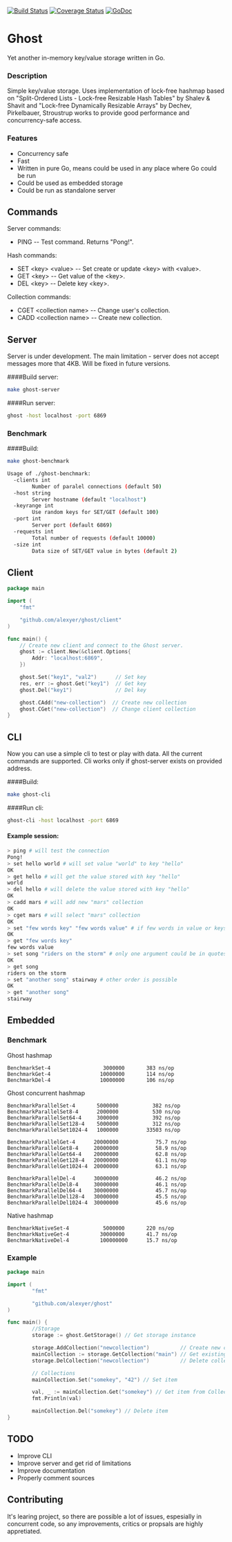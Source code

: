 [![Build Status](https://travis-ci.org/alexyer/ghost.svg?branch=master)](https://travis-ci.org/alexyer/ghost)
[![Coverage Status](https://coveralls.io/repos/alexyer/ghost/badge.svg?branch=master&service=github)](https://coveralls.io/github/alexyer/ghost?branch=master)
[![GoDoc](https://godoc.org/github.com/alexyer/ghost?status.svg)](https://godoc.org/github.com/alexyer/ghost)

# Ghost
Yet another in-memory key/value storage written in Go.

### Description
Simple key/value storage.
Uses implementation of lock-free hashmap based on
"Split-Ordered Lists - Lock-free Resizable Hash Tables" by Shalev & Shavit and
"Lock-free Dynamically Resizable Arrays" by Dechev, Pirkelbauer, Stroustrup works
to provide good performance and concurrency-safe access.

### Features
  * Concurrency safe
  * Fast
  * Written in pure Go, means could be used in any place where Go could be run
  * Could be used as embedded storage
  * Could be run as standalone server

## Commands

Server commands:
  * PING -- Test command. Returns "Pong!".

Hash commands:
  * SET &lt;key&gt; &lt;value&gt; -- Set create or update &lt;key&gt; with &lt;value&gt;.
  * GET &lt;key&gt; -- Get value of the &lt;key&gt;.
  * DEL &lt;key&gt; -- Delete key &lt;key&gt;.

Collection commands:
  * CGET &lt;collection name&gt; -- Change user's collection.
  * CADD &lt;collection name&gt; -- Create new collection.

## Server
Server is under development. The main limitation - server does not accept messages more that 4KB.
Will be fixed in future versions.

####Build server:
```sh
make ghost-server
```

####Run server:
```sh
ghost -host localhost -port 6869
```
### Benchmark
####Build:
```sh
make ghost-benchmark
```

```sh
Usage of ./ghost-benchmark:
  -clients int
        Number of paralel connections (default 50)
  -host string
        Server hostname (default "localhost")
  -keyrange int
        Use random keys for SET/GET (default 100)
  -port int
        Server port (default 6869)
  -requests int
        Total number of requests (default 10000)
  -size int
        Data size of SET/GET value in bytes (default 2)
```

## Client
```go
package main

import (
	"fmt"

	"github.com/alexyer/ghost/client"
)

func main() {
    // Create new client and connect to the Ghost server.
	ghost := client.New(&client.Options{
		Addr: "localhost:6869",
	})

	ghost.Set("key1", "val2")      // Set key
	res, err := ghost.Get("key1")  // Get key
	ghost.Del("key1")              // Del key

	ghost.CAdd("new-collection")  // Create new collection
	ghost.CGet("new-collection")  // Change client collection
}
```

## CLI
Now you can use a simple cli to test or play with data. All the current commands
are supported. Cli works only if ghost-server exists on provided address.

####Build:
```sh
make ghost-cli
```

####Run cli:
```sh
ghost-cli -host localhost -port 6869
```

#### Example session:
```sh
> ping # will test the connection
Pong!
> set hello world # will set value "world" to key "hello"
OK
> get hello # will get the value stored with key "hello"
world
> del hello # will delete the value stored with key "hello"
OK
> cadd mars # will add new "mars" collection
OK
> cget mars # will select "mars" collection
OK
> set "few words key" "few words value" # if few words in value or keys is needed surround it with quotes
OK
> get "few words key"
few words value
> set song "riders on the storm" # only one argument could be in quotes if needed
OK
> get song
riders on the storm
> set "another song" stairway # other order is possible
OK
> get "another song"
stairway
```

## Embedded
### Benchmark
Ghost hashmap

```
BenchmarkSet-4                 3000000       383 ns/op
BenchmarkGet-4                10000000       114 ns/op
BenchmarkDel-4                10000000       106 ns/op
```

Ghost concurrent hashmap

```
BenchmarkParallelSet-4       5000000           382 ns/op
BenchmarkParallelSet8-4      2000000           530 ns/op
BenchmarkParallelSet64-4     3000000           392 ns/op
BenchmarkParallelSet128-4    5000000           312 ns/op
BenchmarkParallelSet1024-4   1000000         33503 ns/op

BenchmarkParallelGet-4      20000000            75.7 ns/op
BenchmarkParallelGet8-4     20000000            58.9 ns/op
BenchmarkParallelGet64-4    20000000            62.8 ns/op
BenchmarkParallelGet128-4   20000000            61.1 ns/op
BenchmarkParallelGet1024-4  20000000            63.1 ns/op

BenchmarkParallelDel-4      30000000            46.2 ns/op
BenchmarkParallelDel8-4     30000000            46.1 ns/op
BenchmarkParallelDel64-4    30000000            45.7 ns/op
BenchmarkParallelDel128-4   30000000            45.5 ns/op
BenchmarkParallelDel1024-4  30000000            45.6 ns/op
```

Native hashmap

```
BenchmarkNativeSet-4           5000000       220 ns/op
BenchmarkNativeGet-4          30000000       41.7 ns/op
BenchmarkNativeDel-4          100000000      15.7 ns/op
```

### Example
```go
package main

import (
        "fmt"

        "github.com/alexyer/ghost"
)

func main() {
        //Storage
        storage := ghost.GetStorage() // Get storage instance

        storage.AddCollection("newcollection")          // Create new collection
        mainCollection := storage.GetCollection("main") // Get existing collection
        storage.DelCollection("newcollection")          // Delete collection

        // Collections
        mainCollection.Set("somekey", "42") // Set item

        val, _ := mainCollection.Get("somekey") // Get item from Collection
        fmt.Println(val)

        mainCollection.Del("somekey") // Delete item
}
```

## TODO
  * Improve CLI
  * Improve server and get rid of limitations
  * Improve documentation
  * Properly comment sources

## Contributing
It's learing project, so there are possible a lot of issues, espesially in concurrent code,
so any improvements, critics or propsals are highly appretiated.
